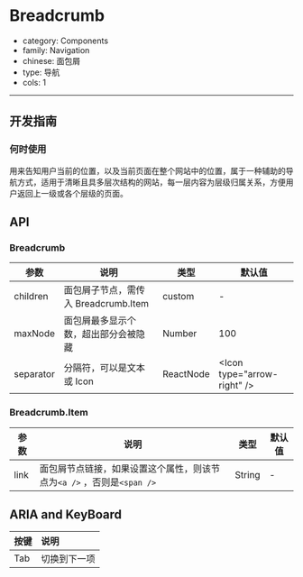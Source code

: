 # Breadcrumb

-   category: Components
-   family: Navigation
-   chinese: 面包屑
-   type: 导航
-   cols: 1

---

## 开发指南

### 何时使用

用来告知用户当前的位置，以及当前页面在整个网站中的位置，属于一种辅助的导航方式，适用于清晰且具多层次结构的网站，每一层内容为层级归属关系，方便用户返回上一级或各个层级的页面。

## API

### Breadcrumb

| 参数        | 说明                         | 类型        | 默认值                            |
| --------- | -------------------------- | --------- | ------------------------------ |
| children  | 面包屑子节点，需传入 Breadcrumb.Item | custom    | -                              |
| maxNode   | 面包屑最多显示个数，超出部分会被隐藏         | Number    | 100                            |
| separator | 分隔符，可以是文本或 Icon            | ReactNode | &lt;Icon type="arrow-right" /> |

### Breadcrumb.Item

| 参数   | 说明                                           | 类型     | 默认值 |
| ---- | -------------------------------------------- | ------ | --- |
| link | 面包屑节点链接，如果设置这个属性，则该节点为`<a />` ，否则是`<span />` | String | -   |

## ARIA and KeyBoard

| 按键  | 说明     |
| :-- | :----- |
| Tab | 切换到下一项 |
